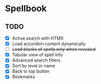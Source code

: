# Spellbook

## TODO

- [x] Active search with HTMX
- [x] Load accordion content dynamically
- [ ] ~~Load blocks of spells only when revealed~~
- [x] Tabular view of spell info
- [x] Advanced search filters
- [x] Sort by level or name
- [x] Back to top button
- [x] Bookmarks

